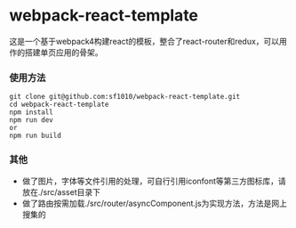 # webpack-react-template
这是一个基于webpack4构建react的模板，整合了react-router和redux，可以用作的搭建单页应用的骨架。 
### 使用方法
```
git clone git@github.com:sf1010/webpack-react-template.git
cd webpack-react-template
npm install
npm run dev
or
npm run build
```
### 其他
- 做了图片，字体等文件引用的处理，可自行引用iconfont等第三方图标库，请放在./src/asset目录下
- 做了路由按需加载./src/router/asyncComponent.js为实现方法，方法是网上搜集的